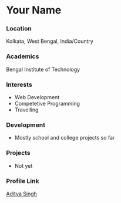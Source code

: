 # Your Name

### Location

Kolkata, West Bengal, India/Country

### Academics

Bengal Institute of Technology

### Interests

- Web Development
- Competetive Programming
- Travelling

### Development

- Mostly school and college projects so far

### Projects

- Not yet

### Profile Link

[Aditya Singh](https://github.com/ItzMeAditya)